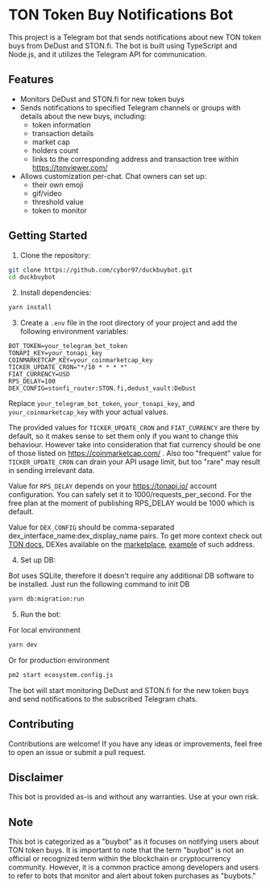 # TON Token Buy Notifications Bot

This project is a Telegram bot that sends notifications about new TON token buys from DeDust and STON.fi. The bot is built using TypeScript and Node.js, and it utilizes the Telegram API for communication.

## Features

- Monitors DeDust and STON.fi for new token buys
- Sends notifications to specified Telegram channels or groups with details about the new buys, including:
  - token information
  - transaction details
  - market cap
  - holders count
  - links to the corresponding address and transaction tree within https://tonviewer.com/
- Allows customization per-chat. Chat owners can set up:
  - their own emoji
  - gif/video
  - threshold value
  - token to monitor

## Getting Started

1. Clone the repository:

```bash
git clone https://github.com/cybor97/duckbuybot.git
cd duckbuybot
```

2. Install dependencies:

```bash
yarn install
```

3. Create a `.env` file in the root directory of your project and add the following environment variables:

```
BOT_TOKEN=your_telegram_bot_token
TONAPI_KEY=your_tonapi_key
COINMARKETCAP_KEY=your_coinmarketcap_key
TICKER_UPDATE_CRON="*/10 * * * *"
FIAT_CURRENCY=USD
RPS_DELAY=100
DEX_CONFIG=stonfi_router:STON.fi,dedust_vault:DeDust
```

Replace `your_telegram_bot_token`, `your_tonapi_key`, and `your_coinmarketcap_key` with your actual values.

The provided values for `TICKER_UPDATE_CRON` and `FIAT_CURRENCY` are there by default, so it makes sense to set them only if you want to change this behaviour. However take into consideration that fiat currency should be one of those listed on https://coinmarketcap.com/ . Also too "frequent" value for `TICKER_UPDATE_CRON` can drain your API usage limit, but too "rare" may result in sending irrelevant data.

Value for `RPS_DELAY` depends on your https://tonapi.io/ account configuration. You can safely set it to 1000/requests_per_second. For the free plan at the moment of publishing RPS_DELAY would be 1000 which is default.

Value for `DEX_CONFIG` should be comma-separated dex_interface_name:dex_display_name pairs. To get more context check out [TON docs](https://docs.ton.org/learn/glossary#dex), DEXes available on the [marketplace](https://ton.app/dex), [example](https://tonviewer.com/EQCMLWHcGz4AkNTnP6CTMG0Guo68_DTZ5Dc-AGHqtN8leJ0h) of such address.

4. Set up DB:
   
Bot uses SQLite, therefore it doesn't require any additional DB software to be installed. Just run the following command to init DB

```bash
yarn db:migration:run
```

5. Run the bot:

For local environment

```bash
yarn dev
```

Or for production environment

```bash
pm2 start ecosystem.config.js
```

The bot will start monitoring DeDust and STON.fi for the new token buys and send notifications to the subscribed Telegram chats.

## Contributing

Contributions are welcome! If you have any ideas or improvements, feel free to open an issue or submit a pull request.

## Disclaimer

This bot is provided as-is and without any warranties. Use at your own risk.

## Note

This bot is categorized as a "buybot" as it focuses on notifying users about TON token buys. It is important to note that the term "buybot" is not an official or recognized term within the blockchain or cryptocurrency community. However, it is a common practice among developers and users to refer to bots that monitor and alert about token purchases as "buybots."
